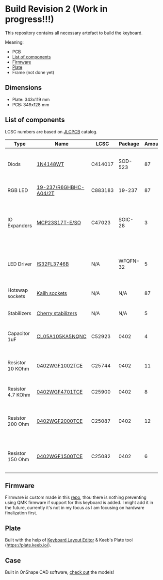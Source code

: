# Build Revision 2 (Work in progress!!!)
This repository contains all necessary artefact to build the keyboard.

Meaning:
- PCB
- [List of components](#List-of-components)
- [Firmware](#Firmware)
- [Plate](#Plate)
- Frame (not done yet)

## Dimensions
- Plate: 343x119 mm
- PCB: 349x128 mm

## List of components
LCSC numbers are based on [JLCPCB](http://jlcpcb.com/) catalog.

| Type              | Name                                                                                                                   | LCSC    | Package  | Amount | Description                                                           | 
| ----------------- | ---------------------------------------------------------------------------------------------------------------------- | ------- | -------- | ------ | --------------------------------------------------------------------- |
| Diods             | [1N4148WT](https://datasheet.lcsc.com/szlcsc/1908191708_MDD-Microdiode-Electronics-1N4148WT_C414017.pdf)               | C414017 | SOD-523  |  87    | Preventing key ghosting & masking effects.                            |
| RGB LED           | [19-237/R6GHBHC-A04/2T](https://datasheet.lcsc.com/szlcsc/2010222107_Everlight-Elec-19-237-R6GHBHC-A04-2T_C883183.pdf) | C883183 | 19-237   |  87    | Light under each switch.                                              |
| IO Expanders      | [MCP23S17T-E/SO](https://datasheet.lcsc.com/szlcsc/Microchip-Tech-MCP23017-E-SO_C47023.pdf)                            | C47023  | SOIC-28  |   3    | Connecting rows & columns from switch matrix through I2C or SPI.      |
| LED Driver        | [IS32FL3746B](https://www.lumissil.com/assets/pdf/core/IS32FL3746B_DS.pdf)                                             | N/A     | WFQFN-32 |   5    | Addressing LED and controlling RGB LED diods through SPI.             |
| Hotswap sockets   | [Kailh sockets](https://www.kailhswitch.com/info/kailh-switch-pcb-hot-swapping-socket-33463528.html)                   | N/A     | N/A      |  87    | Connecting Cherry MX switches                                         |
| Stabilizers       | [Cherry stabilizers](https://www.aliexpress.com/item/32951252318.html)                                                 | N/A     | N/A      |   5    | Stabilizing long keycaps.                                             |
| Capacitor 1uF     | [CL05A105KA5NQNC](https://datasheet.lcsc.com/szlcsc/Samsung-Electro-Mechanics-CL05A105KA5NQNC_C52923.pdf)              | C52923  | 0402     |   4    | Stabilizing power circuit for LED drivers.                            |
| Resistor 10 KOhm  | [0402WGF1002TCE](https://datasheet.lcsc.com/szlcsc/Uniroyal-Elec-0402WGF1002TCE_C25744.pdf)                            | C25744  | 0402     |  11    | Controlling brightness & pull ups for IO expanders.                   |
| Resistor 4.7 KOhm | [0402WGF4701TCE](https://datasheet.lcsc.com/szlcsc/Uniroyal-Elec-0402WGF4701TCE_C25900.pdf)                            | C25900  | 0402     |   8    | Pull up resistor for LED drivers.                                     |
| Resistor 200 Ohm  | [0402WGF2000TCE](https://datasheet.lcsc.com/szlcsc/Uniroyal-Elec-0402WGF2000TCE_C25087.pdf)                            | C25087  | 0402     |  12    | Green and blue LED channels to limit current and prevent overheating. |
| Resistor 150 Ohm  | [0402WGF1500TCE](https://datasheet.lcsc.com/szlcsc/Uniroyal-Elec-0402WGF1500TCE_C25082.pdf)                            | C25082  | 0402     |   6    | Red LED channel to limit current and prevent overheating.             |

## Firmware
Firmware is custom made in this [repo](../../firmware/Custom/), thou there is nothing preventing using QMK firmware if support for this keyboard is added. I might add it in the future, currently it's not in my focus as I am focusing on hardware finalization first.

## Plate
Built with the help of [Keyboard Layout Editor](http://www.keyboard-layout-editor.com/#/) & Keeb's Plate tool (https://plate.keeb.io/).

## Case
Built in OnShape CAD software, [check out](https://cad.onshape.com/documents/c60788452082993ff7acdd11/w/b14733d6a8d57351c8582e21/e/f5989423f9dc86a71831a4e9) the models!